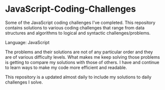 # JavaScript-Coding-Challenges
Some of the JavaScript coding challenges I've completed. This repository contains solutions to various coding challenges that range from data structures and algorithms to logical and syntactic challenges/problems.

Language: JavaScript

The problems and their solutions are not of any particular order and they are of various difficulty levels. What makes me keep solving those problems is getting to compare my solutions with those of others. I have and continue to learn ways to make my code more efficient and readable.

This repository is a updated almost daily to include my solutions to daily challenges I solve.
